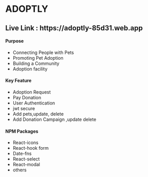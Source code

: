 <div> 
   <h1 className="font-bold">
ADOPTLY </h1>

  
   <h2>
   Live Link : https://adoptly-85d31.web.app </h2>  
 

</div>
<div>
    <h4 className="font-semibold"> Purpose</h4>
      <ul>
        <li>Connecting People with Pets</li>
        <li>Promoting Pet Adoption</li>
        <li> Building a Community</li>
        <li> Adoption facility</li>
      </ul>
</div>

<div>
    <h4 className="font-semibold">Key Feature</h4>
    <ul>
    <li> Adoption Request  </li>
    <li> Pay Donation   </li>
      <li>User Authentication</li>
      <li> jwt  secure</li>
      <li> Add pets,update, delete </li>
      <li> Add Donation Campaign ,update delete</li>
    </ul>
</div>

<div>
    <h4 className="font-semibold">NPM Packages</h4>
    <ul>
     <li> React-icons</li>
     <li>React-hook form </li>
     <li>Date-fns </li>
     <li>React-select </li>
     <li>React-modal </li>
     <li>others </li>
    </ul>
</div>
